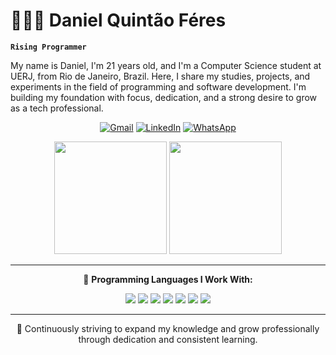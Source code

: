 # 👩🏻‍💻 Daniel Quintão Féres

**`Rising Programmer`**

My name is Daniel, I'm 21 years old, and I'm a Computer Science student at UERJ, from Rio de Janeiro, Brazil. Here, I share my studies, projects, and experiments in the field of programming and software development. I'm building my foundation with focus, dedication, and a strong desire to grow as a tech professional.


<div align="center">

[![Gmail](https://img.shields.io/badge/-Gmail-D14836?style=flat-square&logo=Gmail&logoColor=white)](mailto:danielqferes@gmail.com)
[![LinkedIn](https://img.shields.io/badge/-LinkedIn-0077B5?style=flat-square&logo=Linkedin&logoColor=white)](https://linkedin.com/in/quintaodaniel)
[![WhatsApp](https://img.shields.io/badge/-WhatsApp-25D366?style=flat-square&logo=whatsapp&logoColor=white)](https://wa.me/5521970022586)

</div>
<div align="center">

<img height="180em" src="https://github-readme-stats.vercel.app/api?username=quintaodaniel&show_icons=true&theme=dark" />
<img height="180em" src="https://github-readme-stats.vercel.app/api/top-langs/?username=quintaodaniel&layout=compact&theme=dark" />


</div>

---

<div align="center">

🚀 **Programming Languages I Work With:**  

<img src="https://img.shields.io/badge/-Python-3776AB?style=flat-square&logo=python&logoColor=white" />
<img src="https://img.shields.io/badge/-C-00599C?style=flat-square&logo=c&logoColor=white" />
<img src="https://img.shields.io/badge/-SQL-4479A1?style=flat-square&logo=mysql&logoColor=white" />
<img src="https://img.shields.io/badge/-Git-F05032?style=flat-square&logo=git&logoColor=white" />
<img src="https://img.shields.io/badge/-Java-007396?style=flat-square&logo=java&logoColor=white" />
<img src="https://img.shields.io/badge/-HTML-E34F26?style=flat-square&logo=html5&logoColor=white" />
<img src="https://img.shields.io/badge/-CSS-1572B6?style=flat-square&logo=css3&logoColor=white" />

</div>

---

<div align="center">

💼 Continuously striving to expand my knowledge and grow professionally through dedication and consistent learning.

</div>



